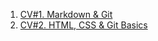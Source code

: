 1.  [CV#1. Markdown & Git](https://d11blr.github.io/rsschool-cv/cv)
2.  [CV#2. HTML, CSS & Git Basics](https://d11blr.github.io/rsschool-cv/) 